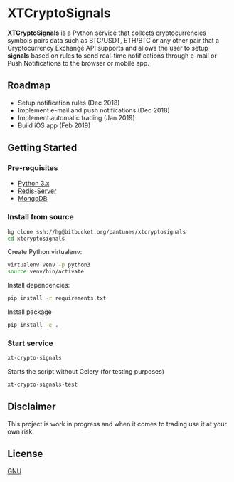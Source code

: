 # XTCryptoSignals

**XTCryptoSignals** is a Python service that collects cryptocurrencies symbols pairs data such as BTC/USDT, ETH/BTC or any other pair that a Cryptocurrency Exchange API supports and allows the user to setup **signals** based on rules to send real-time notifications through e-mail or Push Notifications to the browser or mobile app.


## Roadmap

* Setup notification rules (Dec 2018)
* Implement e-mail and push notifications (Dec 2018)
* Implement automatic trading (Jan 2019)
* Build iOS app (Feb 2019)


## Getting Started

### Pre-requisites

* [Python 3.x](https://www.python.org/download/releases/3.0)
* [Redis-Server](https://redis.io/download)
* [MongoDB](https://www.mongodb.com)


### Install from source
```bash
hg clone ssh://hg@bitbucket.org/pantunes/xtcryptosignals
cd xtcryptosignals
```

Create Python virtualenv:
```bash
virtualenv venv -p python3
source venv/bin/activate
```

Install dependencies:
```bash
pip install -r requirements.txt
```

Install package
```bash
pip install -e .
```

### Start service

```bash
xt-crypto-signals
```

Starts the script without Celery (for testing purposes)
```bash
xt-crypto-signals-test
```


## Disclaimer
 This project is work in progress and when it comes to trading use it at your own risk.


## License

[GNU](https://www.gnu.org/licenses/gpl-3.0.en.html)
